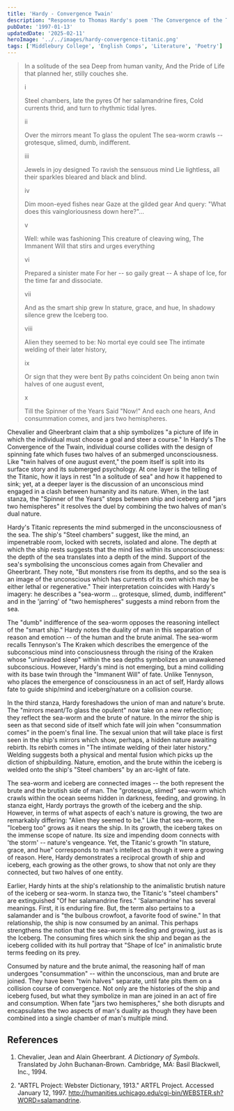 ```yaml
---
title: 'Hardy - Convergence Twain'
description: "Response to Thomas Hardy's poem 'The Convergence of the Twain' for his English Comprehensive Program at Middlebury College in 1997."
pubDate: '1997-01-13'
updatedDate: '2025-02-11'
heroImage: '../../images/hardy-convergence-titanic.png'
tags: ['Middlebury College', 'English Comps', 'Literature', 'Poetry']
---
```


> In a solitude of the sea
> Deep from human vanity,
> And the Pride of Life that planned her, stilly couches she.
>
> i
>
> Steel chambers, late the pyres
> Of her salamandrine fires,
> Cold currents thrid, and turn to rhythmic tidal lyres.
>
> ii
>
> Over the mirrors meant
> To glass the opulent
> The sea-worm crawls -- grotesque, slimed, dumb, indifferent.
>
> iii
>
> Jewels in joy designed
> To ravish the sensuous mind
> Lie lightless, all their sparkles bleared and black and blind.
>
> iv
>
> Dim moon-eyed fishes near
> Gaze at the gilded gear
> And query: "What does this vaingloriousness down here?"...
>
> v
>
> Well: while was fashioning
> This creature of cleaving wing,
> The Immanent Will that stirs and urges everything
>
> vi
>
> Prepared a sinister mate
> For her -- so gaily great --
> A shape of Ice, for the time far and dissociate.
>
> vii
>
> And as the smart ship grew
> In stature, grace, and hue,
> In shadowy silence grew the Iceberg too.
>
> viii
>
> Alien they seemed to be:
> No mortal eye could see
> The intimate welding of their later history,
>
> ix
>
> Or sign that they were bent
> By paths coincident
> On being anon twin halves of one august event,
>
> x
>
> Till the Spinner of the Years
> Said "Now!" And each one hears,
> And consummation comes, and jars two hemispheres.

Chevalier and Gheerbrant claim that a ship symbolizes "a picture of life in which the individual must choose a goal and steer a course." In Hardy's The Convergence of the Twain, individual course collides with the design of spinning fate which fuses two halves of an submerged unconsciousness. Like "twin halves of one august event," the poem itself is split into its surface story and its submerged psychology. At one layer is the telling of the Titanic, how it lays in rest "In a solitude of sea" and how it happened to sink; yet, at a deeper layer is the discussion of an unconscious mind engaged in a clash between humanity and its nature. When, in the last stanza, the "Spinner of the Years" steps between ship and iceberg and "jars two hemispheres" it resolves the duel by combining the two halves of man's dual nature.

Hardy's Titanic represents the mind submerged in the unconsciousness of the sea. The ship's "Steel chambers" suggest, like the mind, an impenetrable room, locked with secrets, isolated and alone. The depth at which the ship rests suggests that the mind lies within its unconsciousness: the depth of the sea translates into a depth of the mind. Support of the sea's symbolising the unconscious comes again from Chevalier and Gheerbrant. They note, "But monsters rise from its depths, and so the sea is an image of the unconscious which has currents of its own which may be either lethal or regenerative." Their interpretation coincides with Hardy's imagery: he describes a "sea-worm ... grotesque, slimed, dumb, indifferent" and in the 'jarring' of "two hemispheres" suggests a mind reborn from the sea.

The "dumb" indifference of the sea-worm opposes the reasoning intellect of the "smart ship." Hardy notes the duality of man in this separation of reason and emotion -- of the human and the brute animal. The sea-worm recalls Tennyson's The Kraken which describes the emergence of the subconscious mind into consciousness through the rising of the Kraken whose "uninvaded sleep" within the sea depths symbolizes an unawakened subconscious. However, Hardy's mind is not emerging, but a mind colliding with its base twin through the "Immanent Will" of fate. Unlike Tennyson, who places the emergence of consciousness in an act of self, Hardy allows fate to guide ship/mind and iceberg/nature on a collision course.

In the third stanza, Hardy foreshadows the union of man and nature's brute. The "mirrors meant/To glass the opulent" now take on a new reflection; they reflect the sea-worm and the brute of nature. In the mirror the ship is seen as that second side of itself which fate will join when "consummation comes" in the poem's final line. The sexual union that will take place is first seen in the ship's mirrors which show, perhaps, a hidden nature awaiting rebirth. Its rebirth comes in "The intimate welding of their later history." Welding suggests both a physical and mental fusion which picks up the diction of shipbuilding. Nature, emotion, and the brute within the iceberg is welded onto the ship's "Steel chambers" by an arc-light of fate.

The sea-worm and iceberg are connected images -- the both represent the brute and the brutish side of man. The "grotesque, slimed" sea-worm which crawls within the ocean seems hidden in darkness, feeding, and growing. In stanza eight, Hardy portrays the growth of the iceberg and the ship. However, in terms of what aspects of each's nature is growing, the two are remarkably differing: "Alien they seemed to be." Like that sea-worm, the "Iceberg too" grows as it nears the ship. In its growth, the iceberg takes on the immense scope of nature. Its size and impending doom connects with 'the storm' -- nature's vengeance. Yet, the Titanic's growth "In stature, grace, and hue" corresponds to man's intellect as though it were a growing of reason. Here, Hardy demonstrates a reciprocal growth of ship and iceberg, each growing as the other grows, to show that not only are they connected, but two halves of one entity.

Earlier, Hardy hints at the ship's relationship to the animalistic brutish nature of the iceberg or sea-worm. In stanza two, the Titanic's "steel chambers" are extinguished "Of her salamandrine fires." 'Salamandrine' has several meanings. First, it is enduring fire. But, the term also pertains to a salamander and is "the bulbous crowfoot, a favorite food of swine." In that relationship, the ship is now consumed by an animal. This perhaps strengthens the notion that the sea-worm is feeding and growing, just as is the Iceberg. The consuming fires which sink the ship and began as the iceberg collided with its hull portray that "Shape of Ice" in animalistic brute terms feeding on its prey.

Consumed by nature and the brute animal, the reasoning half of man undergoes "consummation" -- within the unconscious, man and brute are joined. They have been "twin halves" separate, until fate pits them on a collision course of convergence. Not only are the histories of the ship and iceberg fused, but what they symbolize in man are joined in an act of fire and consumption. When fate "jars two hemispheres," she both disrupts and encapsulates the two aspects of man's duality as though they have been combined into a single chamber of man's multiple mind.

## References

1. Chevalier, Jean and Alain Gheerbrant. _A Dictionary of Symbols_. Translated by John Buchanan-Brown. Cambridge, MA: Basil Blackwell, Inc., 1994.

2. "ARTFL Project: Webster Dictionary, 1913." ARTFL Project. Accessed January 12, 1997. http://humanities.uchicago.edu/cgi-bin/WEBSTER.sh?WORD=salamandrine.
